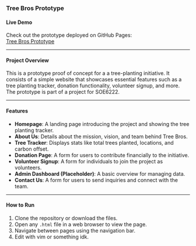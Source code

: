### **Tree Bros Prototype**

#### **Live Demo**
Check out the prototype deployed on GitHub Pages:  
[Tree Bros Prototype](https://abduldavids.github.io/tree-bros)

---

#### **Project Overview**

This is a prototype proof of concept for a a tree-planting initiative. It consists of a simple website that showcases essential features such as a tree planting tracker, donation functionality, volunteer signup, and more. The prototype is part of a project for SOE6222.

---

#### **Features**
- **Homepage**: A landing page introducing the project and showing the tree planting tracker.
- **About Us**: Details about the mission, vision, and team behind Tree Bros.
- **Tree Tracker**: Displays stats like total trees planted, locations, and carbon offset.
- **Donation Page**: A form for users to contribute financially to the initiative.
- **Volunteer Signup**: A form for individuals to join the project as volunteers.
- **Admin Dashboard (Placeholder)**: A basic overview for managing data.
- **Contact Us**: A form for users to send inquiries and connect with the team.

---

#### **How to Run**
1. Clone the repository or download the files.
2. Open any `.html` file in a web browser to view the page.
3. Navigate between pages using the navigation bar.
4. Edit with vim or something idk.

